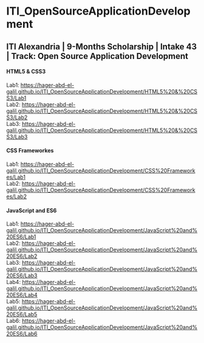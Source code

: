 # ITI_OpenSourceApplicationDevelopment
## ITI Alexandria | 9-Months Scholarship | Intake 43 | Track: Open Source Application Development

#### HTML5 & CSS3 
Lab1: https://hager-abd-el-galil.github.io/ITI_OpenSourceApplicationDevelopment/HTML5%20&%20CSS3/Lab1 <br/>
Lab2: https://hager-abd-el-galil.github.io/ITI_OpenSourceApplicationDevelopment/HTML5%20&%20CSS3/Lab2 <br/>
Lab3: https://hager-abd-el-galil.github.io/ITI_OpenSourceApplicationDevelopment/HTML5%20&%20CSS3/Lab3 <br/>
#### CSS Frameworkes
Lab1: https://hager-abd-el-galil.github.io/ITI_OpenSourceApplicationDevelopment/CSS%20Frameworkes/Lab1 <br/>
Lab2: https://hager-abd-el-galil.github.io/ITI_OpenSourceApplicationDevelopment/CSS%20Frameworkes/Lab2 <br/>
#### JavaScript and ES6
Lab1: https://hager-abd-el-galil.github.io/ITI_OpenSourceApplicationDevelopment/JavaScript%20and%20ES6/Lab1 <br/>
Lab2: https://hager-abd-el-galil.github.io/ITI_OpenSourceApplicationDevelopment/JavaScript%20and%20ES6/Lab2 <br/>
Lab3: https://hager-abd-el-galil.github.io/ITI_OpenSourceApplicationDevelopment/JavaScript%20and%20ES6/Lab3 <br/>
Lab4: https://hager-abd-el-galil.github.io/ITI_OpenSourceApplicationDevelopment/JavaScript%20and%20ES6/Lab4 <br/>
Lab5: https://hager-abd-el-galil.github.io/ITI_OpenSourceApplicationDevelopment/JavaScript%20and%20ES6/Lab5 <br/>
Lab6: https://hager-abd-el-galil.github.io/ITI_OpenSourceApplicationDevelopment/JavaScript%20and%20ES6/Lab6 <br/>
